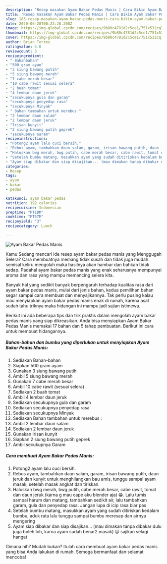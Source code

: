```yaml
---
description: "Resep masakan Ayam Bakar Pedas Manis | Cara Bikin Ayam Bakar Pedas Manis Yang Bikin Ngiler"
title: "Resep masakan Ayam Bakar Pedas Manis | Cara Bikin Ayam Bakar Pedas Manis Yang Bikin Ngiler"
slug: 183-resep-masakan-ayam-bakar-pedas-manis-cara-bikin-ayam-bakar-pedas-manis-yang-bikin-ngiler
date: 2020-06-28T00:22:28.208Z
image: https://img-global.cpcdn.com/recipes/9b80c4781d2c5ce1/751x532cq70/ayam-bakar-pedas-manis-foto-resep-utama.jpg
thumbnail: https://img-global.cpcdn.com/recipes/9b80c4781d2c5ce1/751x532cq70/ayam-bakar-pedas-manis-foto-resep-utama.jpg
cover: https://img-global.cpcdn.com/recipes/9b80c4781d2c5ce1/751x532cq70/ayam-bakar-pedas-manis-foto-resep-utama.jpg
author: Brian Torres
ratingvalue: 4.6
reviewcount: 3
recipeingredient:
- " Bahanbahan"
- "500 gram ayam"
- "3 siung bawang putih"
- "5 siung bawang merah"
- "7 cabe merah besar"
- "10 cabe rawit sesuai selera"
- "2 buah tomat"
- "4 lembar daun jeruk"
- "secukupnya gula dan garam"
- "secukupnya penyedap rasa"
- "secukupnya Minyak"
- " Bahan tambahan untuk merebus "
- "2 lembar daun salam"
- "2 lembar daun jeruk"
- "Irisan kunyit"
- "2 siung bawang putih geprek"
- "secukupnya Garam"
recipeinstructions:
- "Potong2​ ayam lalu cuci bersih."
- "Rebus ayam, tambahkan daun salam, garam, irisan bawang putih, daun jeruk dan kunyit untuk menghilangkan bau amis, tunggu sampai ayam masak, setelah masak angkat dan tiriskan."
- "Haluskan bwg merah, bwg putih, cabe merah besar, cabe rawit, tomat dan daun jeruk (karna g mau cape aku blender aja) 😁. Lalu tumis sampai harum dan matang, tambahkan sedikit air, lalu tambahkan garam, gula dan penyedap rasa. Jangan lupa di icip rasa biar pas"
- "Setelah bumbu matang, masukkan ayam yang sudah ditiriskan kedalam bumbu, aduk rata lalu tunggu sampai bumbu meresap dan airnya mengering"
- "Ayam siap dibakar dan siap disajikan... (mau dimakan tanpa dibakar dulu juga boleh loh, karna ayam sudah benar2 masak) 😉 sajikan selagi hangat"
categories:
- Resep
tags:
- ayam
- bakar
- pedas

katakunci: ayam bakar pedas 
nutrition: 192 calories
recipecuisine: Indonesian
preptime: "PT18M"
cooktime: "PT57M"
recipeyield: "3"
recipecategory: Lunch

---
```



![Ayam Bakar Pedas Manis](https://img-global.cpcdn.com/recipes/9b80c4781d2c5ce1/751x532cq70/ayam-bakar-pedas-manis-foto-resep-utama.jpg)

Kamu Sedang mencari ide resep ayam bakar pedas manis yang Menggugah Selera? Cara membuatnya memang tidak susah dan tidak juga mudah. semisal keliru mengolah maka hasilnya akan hambar dan bahkan tidak sedap. Padahal ayam bakar pedas manis yang enak seharusnya mempunyai aroma dan rasa yang mampu memancing selera kita.



Banyak hal yang sedikit banyak berpengaruh terhadap kualitas rasa dari ayam bakar pedas manis, mulai dari jenis bahan, kedua pemilihan bahan segar sampai cara membuat dan menyajikannya. Tak perlu pusing kalau mau menyiapkan ayam bakar pedas manis enak di rumah, karena asal sudah tahu triknya maka hidangan ini mampu jadi sajian istimewa.


Berikut ini ada beberapa tips dan trik praktis dalam mengolah ayam bakar pedas manis yang siap dikreasikan. Anda bisa menyiapkan Ayam Bakar Pedas Manis memakai 17 bahan dan 5 tahap pembuatan. Berikut ini cara untuk membuat hidangannya.

<!--inarticleads1-->

##### Bahan-bahan dan bumbu yang diperlukan untuk menyiapkan Ayam Bakar Pedas Manis:

1. Sediakan  Bahan-bahan
1. Siapkan 500 gram ayam
1. Gunakan 3 siung bawang putih
1. Ambil 5 siung bawang merah
1. Gunakan 7 cabe merah besar
1. Ambil 10 cabe rawit (sesuai selera)
1. Sediakan 2 buah tomat
1. Ambil 4 lembar daun jeruk
1. Sediakan secukupnya gula dan garam
1. Sediakan secukupnya penyedap rasa
1. Sediakan secukupnya Minyak
1. Sediakan  Bahan tambahan untuk merebus :
1. Ambil 2 lembar daun salam
1. Sediakan 2 lembar daun jeruk
1. Gunakan Irisan kunyit
1. Siapkan 2 siung bawang putih geprek
1. Ambil secukupnya Garam




<!--inarticleads2-->

##### Cara membuat Ayam Bakar Pedas Manis:

1. Potong2​ ayam lalu cuci bersih.
1. Rebus ayam, tambahkan daun salam, garam, irisan bawang putih, daun jeruk dan kunyit untuk menghilangkan bau amis, tunggu sampai ayam masak, setelah masak angkat dan tiriskan.
1. Haluskan bwg merah, bwg putih, cabe merah besar, cabe rawit, tomat dan daun jeruk (karna g mau cape aku blender aja) 😁. Lalu tumis sampai harum dan matang, tambahkan sedikit air, lalu tambahkan garam, gula dan penyedap rasa. Jangan lupa di icip rasa biar pas
1. Setelah bumbu matang, masukkan ayam yang sudah ditiriskan kedalam bumbu, aduk rata lalu tunggu sampai bumbu meresap dan airnya mengering
1. Ayam siap dibakar dan siap disajikan... (mau dimakan tanpa dibakar dulu juga boleh loh, karna ayam sudah benar2 masak) 😉 sajikan selagi hangat




Gimana nih? Mudah bukan? Itulah cara membuat ayam bakar pedas manis yang bisa Anda lakukan di rumah. Semoga bermanfaat dan selamat mencoba!
